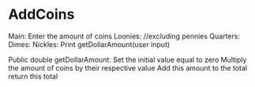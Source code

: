 # AddCoins
<Uses a scanner to accept user input>
Main: 
  Enter the amount of coins
    Loonies:   //excluding pennies
    Quarters:
    Dimes:
    Nickles:
  Print getDollarAmount(user input)

Public double getDollarAmount:
  Set the initial value equal to zero
  Multiply the amount of coins by their respective value
  Add this amount to the total
  return this total
